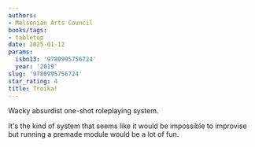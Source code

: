 ```yaml
---
authors:
- Melsonian Arts Council
books/tags:
- tabletop
date: 2025-01-12
params:
  isbn13: '9780995756724'
  year: '2019'
slug: '9780995756724'
star_rating: 4
title: Troika!
---
```


Wacky absurdist one-shot roleplaying system.

<!--more-->

It's the kind of system that seems like it would be impossible to improvise but running a premade module would be a lot of fun.
